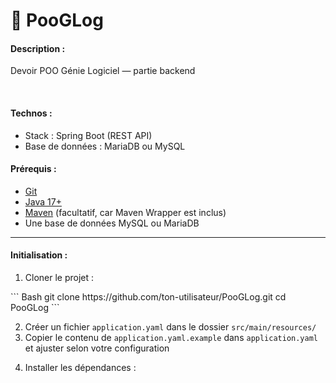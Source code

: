 # 💾 PooGLog

<h4>Description :</h4>
<p>Devoir POO Génie Logiciel — partie backend</p><br>

<h4>Technos :</h4>
<ul>
    <li>Stack : Spring Boot (REST API)</li>
    <li>Base de données : MariaDB ou MySQL</li>
</ul>

<h4>Prérequis :</h4>
<ul>
    <li><a href="https://git-scm.com/downloads">Git</a></li>
    <li><a href="https://www.oracle.com/java/technologies/javase/jdk17-archive-downloads.html">Java 17+</a></li>
    <li><a href="https://maven.apache.org/download.cgi">Maven</a> (facultatif, car Maven Wrapper est inclus)</li>
    <li>Une base de données MySQL ou MariaDB</li>
</ul>

---

<h4>Initialisation :</h4>

<ol><li>Cloner le projet :</li></ol>
``` Bash
git clone https://github.com/ton-utilisateur/PooGLog.git
cd PooGLog
```
<ol start="2"> <li>Créer un fichier <code>application.yaml</code> dans le dossier <code>src/main/resources/</code></li> <li>Copier le contenu de <code>application.yaml.example</code> dans <code>application.yaml</code> et ajuster selon votre configuration</li> </ol> <ol start="4"> <li>Installer les dépendances :</li> </ol>
